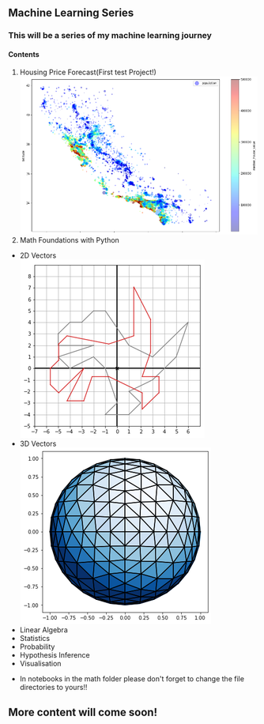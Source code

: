 ## Machine Learning Series

### This will be a series of my machine learning journey

#### Contents
1. Housing Price Forecast(First test Project!)
![California-Distribution](assets/house.png)
2. Math Foundations with Python
* 2D Vectors <br>
![Sketched dino](assets/dino.png) <br>
* 3D Vectors <br>
![Sketched sphere](assets/sphere.png) <br>
* Linear Algebra <br>
* Statistics <br>
* Probability <br>
* Hypothesis Inference <br>
* Visualisation <br>
- In notebooks in the math folder please don't forget to change the file directories to yours!! <br>
## More content will come soon!